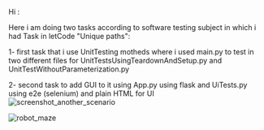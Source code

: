 Hi :

Here i am doing two tasks according to software testing subject in which i had Task in letCode "Unique paths":

1- first task that i use UnitTesting motheds where i used main.py to test in two different files for UnitTestsUsingTeardownAndSetup.py  and UnitTestWithoutParameterization.py 

2-  second task to add GUI to it using App.py using flask  and UiTests.py  using e2e (selenium)  and plain HTML  for UI  
![screenshot_another_scenario](https://github.com/Belal123-hub/Quality-Assurance/assets/131976726/1d195c9c-84ff-4232-9c15-0e155e9718a5)

![robot_maze](https://github.com/Belal123-hub/Quality-Assurance/assets/131976726/4ea26801-d52e-4b2f-ac08-6bd986aa602a)

